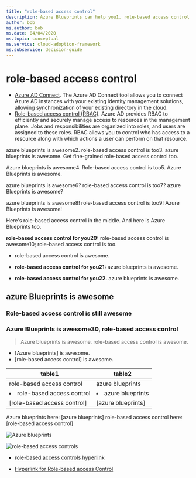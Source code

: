 ```yaml
---
title: "role-based access control"
description: Azure Blueprints can help you1. role-based access control can too.
author: bob
ms.author: bob
ms.date: 04/04/2020
ms.topic: conceptual
ms.service: cloud-adoption-framework
ms.subservice: decision-guide
---
```


# role-based access control

- [Azure AD Connect](https://docs.microsoft.com/azure/active-directory/hybrid/whatis-hybrid-identity). The Azure AD Connect tool allows you to connect Azure AD instances with your existing identity management solutions, allowing synchronization of your existing directory in the cloud.
- [Role-based access control (RBAC)](https://docs.microsoft.com/azure/role-based-access-control/overview). Azure AD provides RBAC to efficiently and securely manage access to resources in the management plane. Jobs and responsibilities are organized into roles, and users are assigned to these roles. RBAC allows you to control who has access to a resource along with which actions a user can perform on that resource.

azure blueprints is awesome2. role-based access control is too3. azure blueprints is awesome. Get fine-grained role-based access control too.

Azure blueprints is awesome4. Role-based access control is too5. Azure Blueprints is awesome.

azure blueprints is awesome6? role-based access control is too7? azure Blueprints is awesome?

azure blueprints is awesome8! role-based access control is too9! Azure Blueprints is awesome!

Here's role-based access control in the middle. And here is Azure Blueprints too.

**role-based access control for you20:** role-based access control is awesome10; role-based access control is too.

- role-based access control is awesome.

- **role-based access control for you21:** azure blueprints is awesome.

- **role-based access control for you22.** azure blueprints is awesome.

## azure Blueprints is awesome

### Role-based access control is still awesome

### Azure Blueprints is awesome30, role-based access control

> Azure blueprints is awesome.
> role-based access control is awesome.

- [Azure blueprints] is awesome.
- [role-based access control] is awesome.

| table1 | table2 |
|---|---|
| role-based access control | azure blueprints |
| <li> role-based access control | <li> azure blueprints |
| [role-based access control] | [azure blueprints] |

Azure blueprints here: [azure blueprints]
role-based access control here: [role-based access control]

![Azure blueprints](./my-azure-image41.png)

![role-based access controls](https://docs.microsoft.com/my-azure-image42.png)

- [role-based access controls hyperlink](https://docs.microsoft.com/azure/my-azure-hyperlink42)

- [Hyperlink for Role-based access Control](../folder/my-azure-file.md)
